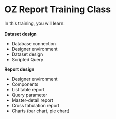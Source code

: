 # OZ Report Training Class

In this training, you will learn:\
\
**Dataset design**

* Database connection
* Designer environment
* Dataset design
* Scripted Query

**Report design**

* Designer environment
* Components
* List table report
* Query parameter
* Master-detail report
* Cross tabulation report
* Charts (bar chart, pie chart)
